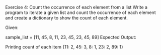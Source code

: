 Exercise 4: Count the occurrence of each element from a list
Write a program to iterate a given list and count the occurrence of each element and create a dictionary to show the count of each element.

Given:

sample_list = [11, 45, 8, 11, 23, 45, 23, 45, 89]
Expected Output:

Printing count of each item {11: 2, 45: 3, 8: 1, 23: 2, 89: 1}
